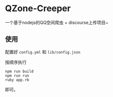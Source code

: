 # QZone-Creeper

一个基于nodejs的QQ空间爬虫 + discourse上传项目~

## 使用

配置好 `config.yml` 和 `lib/config.json`

按顺序执行

```
npm run build
npm run run
ruby app.rb
```

即可。